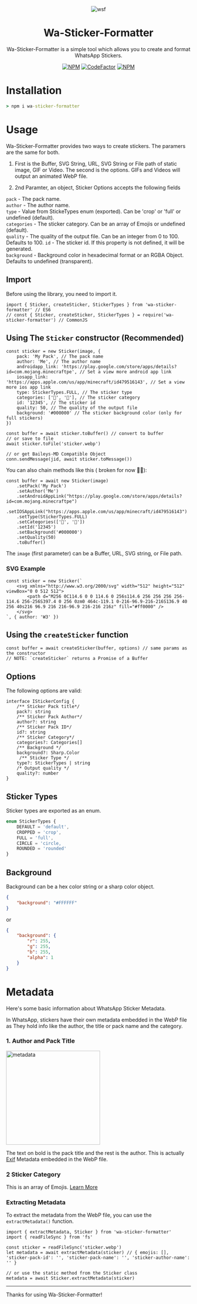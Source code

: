 <div align=center>

<img src="https://img.icons8.com/color/96/000000/whatsapp--v5.png" alt="wsf"/>

# Wa-Sticker-Formatter

Wa-Sticker-Formatter is a simple tool which allows you to create and format WhatsApp Stickers.

[![NPM](https://img.shields.io/npm/l/wa-sticker-formatter?style=flat-square&label=License)](https://github.com/AlenVelocity/wa-sticker-formatter/blob/master/LICENSE) [![CodeFactor](https://img.shields.io/codefactor/grade/github/AlenVelocity/wa-sticker-formatter?style=flat-square&label=Code%20Quality)](https://www.codefactor.io/repository/github/AlenVelocity/wa-sticker-formatter) [![NPM](https://img.shields.io/npm/dw/wa-sticker-formatter?style=flat-square&label=Downloads)](https://npmjs.com/package/wa-sticker-formatter)


</div>

# Installation

```cmd
> npm i wa-sticker-formatter
```

# Usage

Wa-Sticker-Formatter provides two ways to create stickers.
The paramers are the same for both.

1. First is the Buffer, SVG String, URL, SVG String or File path of static image, GIF or Video. The second is the options. GIFs and Videos will output an animated WebP file.

2. 2nd Paramter, an object, Sticker Options accepts the following fields

`pack` - The pack name.<br>
`author` - The author name.<br>
`type` - Value from StickeTypes enum (exported). Can be 'crop' or 'full' or undefined (default).<br>
`categories` - The sticker category. Can be an array of Emojis or undefined (default).<br>
`quality` - The quality of the output file. Can be an integer from 0 to 100. Defaults to 100.
`id` - The sticker id. If this property is not defined, it will be generated.<br>
`background` - Background color in hexadecimal format or an RGBA Object. Defaults to undefined (transparent).<br>

## Import

Before using the library, you need to import it.

```TS
import { Sticker, createSticker, StickerTypes } from 'wa-sticker-formatter' // ES6
// const { Sticker, createSticker, StickerTypes } = require('wa-sticker-formatter') // CommonJS
```
## Using The `Sticker` constructor (Recommended)

```TS
const sticker = new Sticker(image, {
    pack: 'My Pack', // The pack name
    author: 'Me', // The author name
    androidapp_link: 'https://play.google.com/store/apps/details?id=com.mojang.minecraftpe', // Set a view more android app link
    iosapp_link: 'https://apps.apple.com/us/app/minecraft/id479516143', // Set a view more ios app link
    type: StickerTypes.FULL, // The sticker type
    categories: ['🤩', '🎉'], // The sticker category
    id: '12345', // The sticker id
    quality: 50, // The quality of the output file
    background: '#000000' // The sticker background color (only for full stickers)
})

const buffer = await sticker.toBuffer() // convert to buffer
// or save to file
await sticker.toFile('sticker.webp')

// or get Baileys-MD Compatible Object
conn.sendMessage(jid, await sticker.toMessage())

```

You can also chain methods like this ( broken for now 🤡🤡):

```TS
const buffer = await new Sticker(image)
    .setPack('My Pack')
    .setAuthor('Me')
    .setAndroidAppLink("https://play.google.com/store/apps/details?id=com.mojang.minecraftpe")
    .setIOSAppLink("https://apps.apple.com/us/app/minecraft/id479516143")
    .setType(StickerTypes.FULL)
    .setCategories(['🤩', '🎉'])
    .setId('12345')
    .setBackground('#000000')
    .setQuality(50)
    .toBuffer()
```

The `image` (first parameter) can be a Buffer, URL, SVG string, or File path.

### SVG Example
```TS
const sticker = new Sticker(`
    <svg xmlns="http://www.w3.org/2000/svg" width="512" height="512" viewBox="0 0 512 512">
        <path d="M256 0C114.6 0 0 114.6 0 256s114.6 256 256 256 256-114.6 256-256S397.4 0 256 0zm0 464c-119.1 0-216-96.9-216-216S136.9 40 256 40s216 96.9 216 216-96.9 216-216 216z" fill="#ff0000" />
    </svg>
`, { author: 'W3' })
```

## Using the `createSticker` function

```TS
const buffer = await createSticker(buffer, options) // same params as the constructor
// NOTE: `createSticker` returns a Promise of a Buffer
```

## Options

The following options are valid:

```TS
interface IStickerConfig {
    /** Sticker Pack title*/
    pack?: string
    /** Sticker Pack Author*/
    author?: string
    /** Sticker Pack ID*/
    id?: string
    /** Sticker Category*/
    categories?: Categories[]
    /** Background */
    background?: Sharp.Color
     /** Sticker Type */
    type?: StickerTypes | string
    /* Output quality */
    quality?: number
}
```

## Sticker Types

Sticker types are exported as an enum.

```ts
enum StickerTypes {
    DEFAULT = 'default',
    CROPPED = 'crop',
    FULL = 'full',
    CIRCLE = 'circle,
    ROUNDED = 'rounded'
}

```

## Background

Background can be a hex color string or a sharp color object.
```JSON
{
    "background": "#FFFFFF"
}
```
or 

```JSON  
{
    "background": {
        "r": 255,
        "g": 255,
        "b": 255,
        "alpha": 1
    }
}
```

# Metadata

Here's some basic information about WhatsApp Sticker Metadata.

In WhatsApp, stickers have their own metadata embedded in the WebP file as They hold info like the author, the title or pack name and the category.

### 1. Author and Pack Title

<a href="https://ibb.co/MhyzMwJ"><img src="https://i.ibb.co/9vmxsKd/metadata.jpg" alt="metadata" border="0" width=256></a>

The text on bold is the pack title and the rest is the author.
This is actually [Exif](https://en.wikipedia.org/wiki/Exif) Metadata embedded in the WebP file.

### 2 Sticker Category

This is an array of Emojis. [Learn More](https://github.com/WhatsApp/stickers/wiki/Tag-your-stickers-with-Emojis)


### Extracting Metadata
To extract the metadata from the WebP file, you can use the `extractMetadata()` function.

```TS
import { extractMetadata, Sticker } from 'wa-sticker-formatter'
import { readFileSync } from 'fs'

const sticker = readFileSync('sticker.webp')
let metadata = await extractMetadata(sticker) // { emojis: [], 'sticker-pack-id': '', 'sticker-pack-name': '', 'sticker-author-name': '' }

// or use the static method from the Sticker class
metadata = await Sticker.extractMetadata(sticker)

```

---
Thanks for using Wa-Sticker-Formatter!


